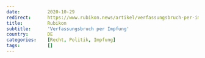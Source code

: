 ```yaml
---
date:          2020-10-29
redirect:      https://www.rubikon.news/artikel/verfassungsbruch-per-impfung
title:         Rubikon
subtitle:      'Verfassungsbruch per Impfung'
country:       DE
categories:    [Recht, Politik, Impfung]
tags:          []
---
```

